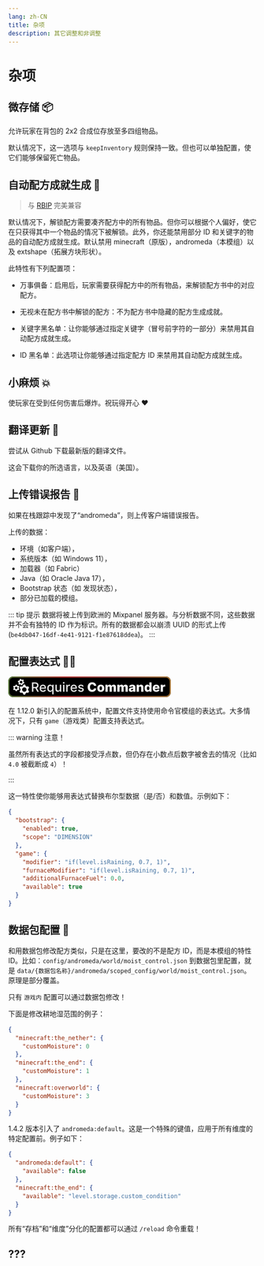 ```yaml
---
lang: zh-CN
title: 杂项
description: 其它调整和非调整
---
```


# 杂项

## 微存储 📦<Badge type="warning" text="实验性" /> <Badge type="tip" text="^1.7.0" />

允许玩家在背包的 2x2 合成位存放至多四组物品。

默认情况下，这一选项与 `keepInventory` 规则保持一致。但也可以单独配置，使它们能够保留死亡物品。

## 自动配方成就生成 📗<Badge type="tip" text="^0.4.5" />

> 与 [RBIP](https://modrinth.com/mod/rbip) 完美兼容

默认情况下，解锁配方需要凑齐配方中的所有物品。但你可以根据个人偏好，使它在只获得其中一个物品的情况下被解锁。此外，你还能禁用部分 ID 和关键字的物品的自动配方成就生成。默认禁用 minecraft（原版），andromeda（本模组）以及 extshape（拓展方块形状）。

此特性有下列配置项：

* 万事俱备：启用后，玩家需要获得配方中的所有物品，来解锁配方书中的对应配方。

* 无视未在配方书中解锁的配方：不为配方书中隐藏的配方生成成就。

* 关键字黑名单：让你能够通过指定关键字（冒号前字符的一部分）来禁用其自动配方成就生成。

* ID 黑名单：此选项让你能够通过指定配方 ID 来禁用其自动配方成就生成。

## 小麻烦 💥<Badge type="tip" text="^0.4" />

使玩家在受到任何伤害后爆炸。祝玩得开心 ❤️

## 翻译更新 🔁<Badge type="tip" text="^0.9.0" />

尝试从 Github 下载最新版的翻译文件。

这会下载你的所选语言，以及英语（美国）。

## 上传错误报告 📑

如果在栈跟踪中发现了“andromeda”，则上传客户端错误报告。

上传的数据：
- 环境（如客户端），
- 系统版本（如 Windows 11），
- 加载器（如 Fabric）
- Java（如 Oracle Java 17），
- Bootstrap 状态（如 发现状态），
- 部分已加载的模组。

::: tip 提示
数据将被上传到欧洲的 Mixpanel 服务器。与分析数据不同，这些数据并不会有独特的 ID 作为标识。所有的数据都会以崩溃 UUID 的形式上传(`be4db047-16df-4e41-9121-f1e87618ddea`)。
:::

## 配置表达式 👩‍💻 <Badge type="tip" text="^1.12.0" />
[![需要命令官模组](https://raw.githubusercontent.com/constellation-mc/commander/documentation/docs/public/badges/requires/compacter_vector.svg)](https://modrinth.com/mod/cmd)

在 1.12.0 新引入的配置系统中，配置文件支持使用命令官模组的表达式。大多情况下，只有 `game`（游戏类）配置支持表达式。

::: warning 注意！

虽然所有表达式的字段都接受浮点数，但仍存在小数点后数字被舍去的情况（比如 `4.0` 被截断成 `4`）！

:::

这一特性使你能够用表达式替换布尔型数据（是/否）和数值。示例如下：

```json
{
  "bootstrap": {
    "enabled": true,
    "scope": "DIMENSION"
  },
  "game": {
    "modifier": "if(level.isRaining, 0.7, 1)",
    "furnaceModifier": "if(level.isRaining, 0.7, 1)",
    "additionalFurnaceFuel": 0.0,
    "available": true
  }
}
```


## 数据包配置 🧩 <Badge type="tip" text="^1.4.0" />

和用数据包修改配方类似，只是在这里，要改的不是配方 ID，而是本模组的特性 ID。比如：`config/andromeda/world/moist_control.json` 到数据包里配置，就是 `data/{数据包名称}/andromeda/scoped_config/world/moist_control.json`。原理是部分覆盖。

只有 `游戏内` 配置可以通过数据包修改！

下面是修改耕地湿范围的例子：

```json
{
  "minecraft:the_nether": {
    "customMoisture": 0
  },
  "minecraft:the_end": {
    "customMoisture": 1
  },
  "minecraft:overworld": {
    "customMoisture": 3
  }
}
```

1.4.2 版本引入了 `andromeda:default`。这是一个特殊的键值，应用于所有维度的特定配置前。例子如下：

```json
{
  "andromeda:default": {
    "available": false
  },
  "minecraft:the_end": {
    "available": "level.storage.custom_condition"
  }
}
```

所有“存档”和“维度”分化的配置都可以通过 `/reload` 命令重载！

## ??? <Badge type="tip" text="^0.4" />
